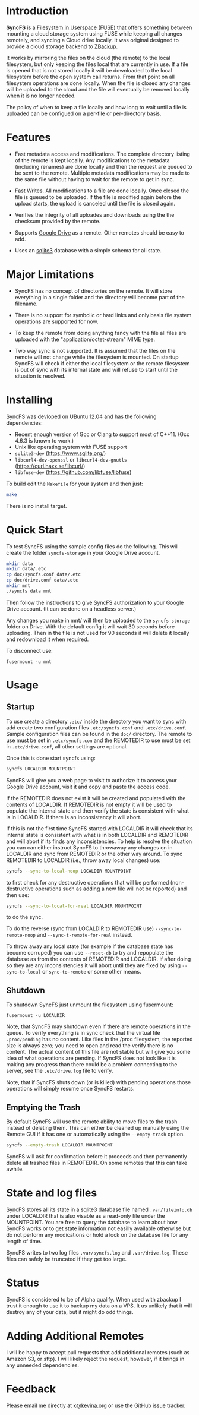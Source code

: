 # Introduction

**SyncFS** is a [Filesystem in Userspace (FUSE)][FUSE] that offers
something between mounting a cloud storage system using FUSE while
keeping all changes remotely, and syncing a Cloud drive locally.  It
was original designed to provide a cloud storage backend to [ZBackup].

[FUSE]: https://github.com/libfuse/libfuse
[ZBackup]: http://zbackup.org/

It works by mirroring the files on the cloud (the remote) to the local
filesystem, but only keeping the files local that are currently in
use.  If a file is opened that is not stored locally it will be
downloaded to the local filesystem before the open system call
returns.  From that point on all filesystem operations are done
locally.  When the file is closed any changes will be uploaded to the
cloud and the file will eventually be removed locally when it is no
longer needed.

The policy of when to keep a file locally and how long to wait until a
file is uploaded can be configued on a per-file or per-directory
basis.

# Features

  * Fast metadata access and modifications.  The complete directory
    listing of the remote is kept locally.  Any modifications to the
    metadata (including renames) are done locally and then the request
    are queued to be sent to the remote.  Multiple metadata
    modifications may be made to the same file without having to wait
    for the remote to get in sync.

  * Fast Writes.  All modifications to a file are done locally.  Once
    closed the file is queued to be uploaded.  If the file is modified
    again before the upload starts, the upload is canceled until the
    file is closed again.

  * Verifies the integrity of all uploades and downloads using the the
    checksum provided by the remote.

  * Supports [Google Drive] as a remote.  Other remotes should be easy
    to add.

  * Uses an [sqlite3] database with a simple schema for all state.

[Google Drive]: https://www.google.com/drive/
[sqlite3]: https://www.sqlite.org/

# Major Limitations

  * SyncFS has no concept of directories on the remote.  It will store
    everything in a single folder and the directory will become part
    of the filename.

  * There is no support for symbolic or hard links and only basis file
    system operations are supported for now.

  * To keep the remote from doing anything fancy with the file all
    files are uploaded with the "application/octet-stream" MIME type.

  * Two way sync is not supported.  It is assumed that the files on
    the remote will not change while the filesystem is mounted.  On
    startup SyncFS will check if either the local filesystem or the
    remote filesystem is out of sync with its internal state and will
    refuse to start until the situation is resolved.

# Installing

SyncFS was devloped on UBuntu 12.04 and has the following dependencies:

  * Recent enough version of Gcc or Clang to support most of C++11.
    (Gcc 4.6.3 is known to work.)
  * Unix like operating system with FUSE support
  * `sqlite3-dev` (https://www.sqlite.org/)
  * `libcurl4-dev-openssl` or `libcurl4-dev-gnutls` (https://curl.haxx.se/libcurl/)
  * `libfuse-dev` (https://github.com/libfuse/libfuse)

To build edit the `Makefile` for your system and then just:

```bash
make
```

There is no install target.

# Quick Start

To test SyncFS using the sample config files do the following.  This
will create the folder `syncfs-storage` in your Google Drive account.

```bash
mkdir data
mkdir data/.etc
cp doc/syncfs.conf data/.etc
cp doc/drive.conf data/.etc
mkdir mnt
./syncfs data mnt
```

Then follow the instructions to give SyncFS authorization to your
Google Drive account.  (It can be done on a headless server.)

Any changes you make in mnt/ will then be uploaded to the
`syncfs-storage` folder on Drive.  With the default config it will
wait 30 seconds before uploading.  Then in the file is not used for 90
seconds it will delete it locally and redownload it when required.

To disconnect use:

```base
fusermount -u mnt
```

# Usage

## Startup

To use create a directory `.etc/` inside the directory you want to
sync with add create two configuration files `.etc/syncfs.conf` and
`.etc/drive.conf`.  Sample configuration files can be found in the
`doc/` directory.  The remote to use must be set in `.etc/syncfs.con`
and the REMOTEDIR to use must be set in `.etc/drive.conf`, all other
settings are optional.

Once this is done start syncfs using:

```bash
syncfs LOCALDIR MOUNTPOINT
```

SyncFS will give you a web page to visit to authorize it to access
your Google Drive account, visit it and copy and paste the access
code.

If the REMOTEDIR does not exist it will be created and populated with
the contents of LOCALDIR.  If REMOTEDIR is not empty it will be used
to populate the internal state and then verify the state is consistent
with what is in LOCALDIR.  If there is an inconsistency it will abort.

If this is not the first time SyncFS started with LOCALDIR it will
check that its internal state is consistent with what is in both
LOCALDIR and REMOTEDIR and will abort if its finds any
inconsistencies.  To help is resolve the situation you can can either
instruct SyncFS to throwaway any changes on in LOCALDIR and sync from
REMOTEDIR or the other way around.  To sync REMOTEDIR to LOCALDIR
(i.e., throw away local changes) use:

```bash
syncfs --sync-to-local-noop LOCALDIR MOUNTPOINT
```

to first check for any destructive operations that will be performed
(non-destructive operations such as adding a new file will not be
reported) and then use:

```bash
syncfs --sync-to-local-for-real LOCALDIR MOUNTPOINT
```

to do the sync.

To do the reverse (sync from LOCALDIR to REMOTEDIR use)
`--sync-to-remote-noop` and `--sync-t-remote-for-real` instead.

To throw away any local state (for example if the database state has
become corruped) you can use `--reset-db` to try and repopulate the
database as from the contents of REMOTEDIR and LOCALDIR.  If after
doing so they are any inconsistencies it will abort until they are
fixed by using `--sync-to-local` or `sync-to-remote` or some other
means.

## Shutdown 

To shutdown SyncFS just unmount the filesystem using fusermount:

```
fusermount -u LOCALDIR
```

Note, that SyncFS may shutdown even if there are remote operations in
the queue.  To verify everything is in sync check that the virtual
file `.proc/pending` has no content.  Like files in the /proc
filesystem, the reported size is always zero; you need to open and
read the verify there is no content.  The actual content of this file
are not stable but will give you some idea of what operations are
pending.  If SyncFS does not look like it is making any progress than
there could be a problem connecting to the server, see the
`.etc/drive.log` file to verify.

Note, that if SyncFS shuts down (or is killed) with pending operations
those operations will simply resume once SyncFS restarts.

## Emptying the Trash

By default SyncFS will use the remote ability to move files to the
trash instead of deleting them.  This can either be cleaned up
manually using the Remote GUI if it has one or automatically using the `--empty-trash` option.

```bash
syncfs --empty-trash LOCALDIR MOUNTPOINT
```

SyncFS will ask for confirmation before it proceeds and then
permanently delete all trashed files in REMOTEDIR.  On some remotes
that this can take awhile.

# State and log files

SyncFS stores all its state in a sqlite3 database file named
`.var/fileinfo.db` under LOCALDIR that is also visable as a read-only
file under the MOUNTPOINT.  You are free to query the database to
learn about how SyncFS works or to get state information not easilly
available otherwise but do not perform any modications or hold a lock
on the database file for any length of time.

SyncFS writes to two log files `.var/syncfs.log` and `.var/drive.log`.
These files can safely be truncated if they get too large.

# Status

SyncFS is considered to be of Alpha qualify.  When used with zbackup I
trust it enough to use it to backup my data on a VPS.  It us unlikely
that it will destroy any of your data, but it might do odd things.

# Adding Additional Remotes

I will be happy to accept pull requests that add additional remotes
(such as Amazon S3, or sftp).  I will likely reject the request,
however, if it brings in any unneeded dependencies.

# Feedback

Please email me directly at k@kevina.org or use the GitHub issue tracker.

